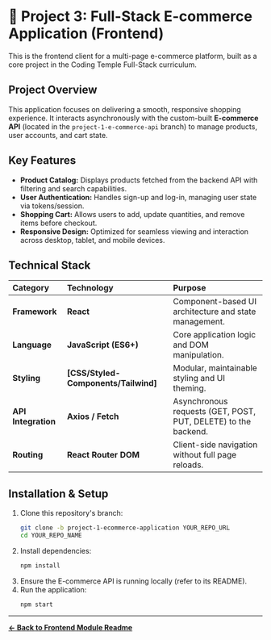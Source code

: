# 🛒 Project 3: Full-Stack E-commerce Application (Frontend)

This is the frontend client for a multi-page e-commerce platform, built as a core project in the Coding Temple Full-Stack curriculum.

## Project Overview

This application focuses on delivering a smooth, responsive shopping experience. It interacts asynchronously with the custom-built **E-commerce API** (located in the `project-1-e-commerce-api` branch) to manage products, user accounts, and cart state.

## Key Features

* **Product Catalog:** Displays products fetched from the backend API with filtering and search capabilities.
* **User Authentication:** Handles sign-up and log-in, managing user state via tokens/session.
* **Shopping Cart:** Allows users to add, update quantities, and remove items before checkout.
* **Responsive Design:** Optimized for seamless viewing and interaction across desktop, tablet, and mobile devices.

## Technical Stack

| Category | Technology | Purpose |
| :--- | :--- | :--- |
| **Framework** | **React** | Component-based UI architecture and state management. |
| **Language** | **JavaScript (ES6+)** | Core application logic and DOM manipulation. |
| **Styling** | **[CSS/Styled-Components/Tailwind]** | Modular, maintainable styling and UI theming. |
| **API Integration** | **Axios / Fetch** | Asynchronous requests (GET, POST, PUT, DELETE) to the backend. |
| **Routing** | **React Router DOM** | Client-side navigation without full page reloads. |

## Installation & Setup

1.  Clone this repository's branch:
    ```bash
    git clone -b project-1-ecommerce-application YOUR_REPO_URL
    cd YOUR_REPO_NAME
    ```
2.  Install dependencies:
    ```bash
    npm install
    ```
3.  Ensure the E-commerce API is running locally (refer to its README).
4.  Run the application:
    ```bash
    npm start
    ```

---
**[← Back to Frontend Module Readme](https://github.com/emcca029-dev/ctse-projects/tree/main)**